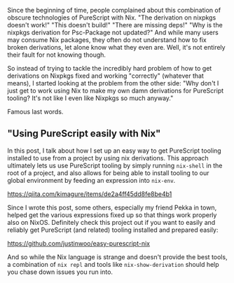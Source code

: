 Since the beginning of time, people complained about this combination of obscure technologies of PureScript with Nix. "The derivation on nixpkgs doesn't work!" "This doesn't build!" "There are missing deps!" "Why is the nixpkgs derivation for Psc-Package not updated?" And while many users may consume Nix packages, they often do not understand how to fix broken derivations, let alone know what they even are. Well, it's not entirely their fault for not knowing though.

So instead of trying to tackle the incredibly hard problem of how to get derivations on Nixpkgs fixed and working "correctly" (whatever that means), I started looking at the problem from the other side: "Why don't I just get to work using Nix to make my own damn derivations for PureScript tooling? It's not like I even like Nixpkgs so much anyway."

Famous last words.

## "Using PureScript easily with Nix"

In this post, I talk about how I set up an easy way to get PureScript tooling installed to use from a project by using nix derivations. This approach ultimately lets us use PureScript tooling by simply running `nix-shell` in the root of a project, and also allows for being able to install tooling to our global environment by feeding an expression into `nix-env`.

<https://qiita.com/kimagure/items/de2a4ff45dd8fe8be4b1>

Since I wrote this post, some others, especially my friend Pekka in town, helped get the various expressions fixed up so that things work properly also on NixOS. Definitely check this project out if you want to easily and reliably get PureScript (and related) tooling installed and prepared easily:

<https://github.com/justinwoo/easy-purescript-nix>

And so while the Nix language is strange and doesn't provide the best tools, a combination of `nix repl` and tools like `nix-show-derivation` should help you chase down issues you run into.
